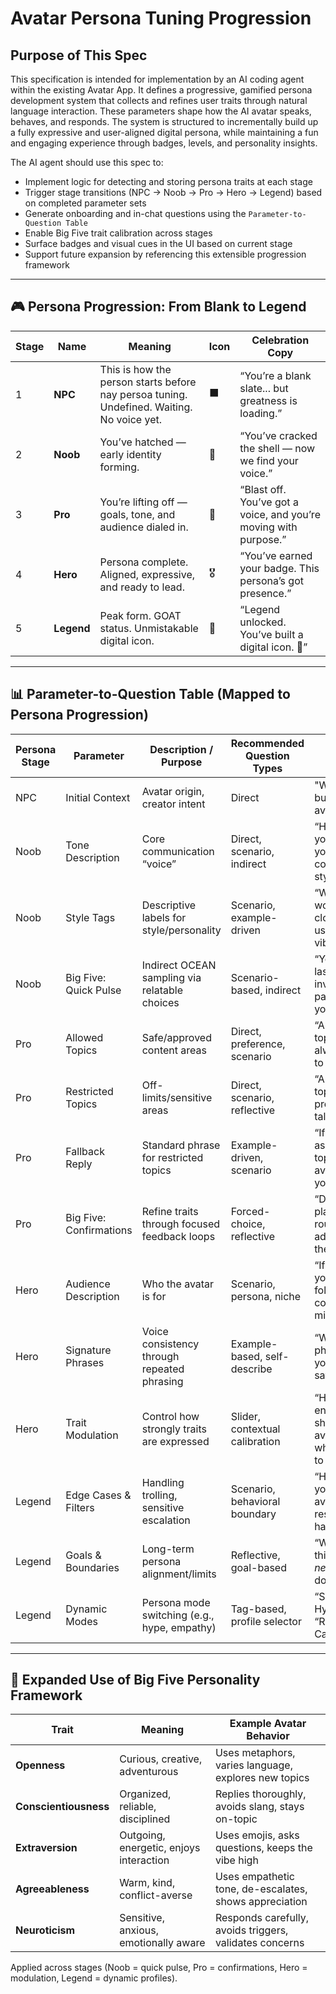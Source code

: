 # Avatar Persona Tuning Progression

## Purpose of This Spec

This specification is intended for implementation by an AI coding agent within the existing Avatar App. It defines a progressive, gamified persona development system that collects and refines user traits through natural language interaction. These parameters shape how the AI avatar speaks, behaves, and responds. The system is structured to incrementally build up a fully expressive and user-aligned digital persona, while maintaining a fun and engaging experience through badges, levels, and personality insights.

The AI agent should use this spec to:

- Implement logic for detecting and storing persona traits at each stage
- Trigger stage transitions (NPC → Noob → Pro → Hero → Legend) based on completed parameter sets
- Generate onboarding and in-chat questions using the `Parameter-to-Question Table`
- Enable Big Five trait calibration across stages
- Surface badges and visual cues in the UI based on current stage
- Support future expansion by referencing this extensible progression framework

---

## 🎮 Persona Progression: From Blank to Legend

| **Stage** | **Name**   | **Meaning**                                                                               | **Icon** | **Celebration Copy**                                             |
| --------- | ---------- | ----------------------------------------------------------------------------------------- | -------- | ---------------------------------------------------------------- |
| 1         | **NPC**    | This is how the person starts before nay persoa tuning. Undefined. Waiting. No voice yet. | ⬛        | “You’re a blank slate... but greatness is loading.”              |
| 2         | **Noob**   | You’ve hatched — early identity forming.                                                  | 🐣       | “You’ve cracked the shell — now we find your voice.”             |
| 3         | **Pro**    | You’re lifting off — goals, tone, and audience dialed in.                                 | 🚀       | “Blast off. You’ve got a voice, and you’re moving with purpose.” |
| 4         | **Hero**   | Persona complete. Aligned, expressive, and ready to lead.                                 | 🎖️      | “You’ve earned your badge. This persona’s got presence.”         |
| 5         | **Legend** | Peak form. GOAT status. Unmistakable digital icon.                                        | 🐐       | “Legend unlocked. You’ve built a digital icon. 🐐”               |

---

## 📊 Parameter-to-Question Table (Mapped to Persona Progression)

| Persona Stage | Parameter               | Description / Purpose                         | Recommended Question Types     | Sample Questions                                                |
| ------------- | ----------------------- | --------------------------------------------- | ------------------------------ | --------------------------------------------------------------- |
| NPC           | Initial Context         | Avatar origin, creator intent                 | Direct                         | "What are you building this avatar for?"                        |
| Noob          | Tone Description        | Core communication “voice”                    | Direct, scenario, indirect     | “How would you describe your natural communication style?”      |
| Noob          | Style Tags              | Descriptive labels for style/personality      | Scenario, example-driven       | “What three words would a close friend use for your vibe?”      |
| Noob          | Big Five: Quick Pulse   | Indirect OCEAN sampling via relatable choices | Scenario-based, indirect       | “You get a last-minute invite to a wild party. What do you do?” |
| Pro           | Allowed Topics          | Safe/approved content areas                   | Direct, preference, scenario   | “Are there any topics you’re always happy to discuss?”          |
| Pro           | Restricted Topics       | Off-limits/sensitive areas                    | Direct, scenario, reflective   | “Are there any topics you prefer not to talk about?”            |
| Pro           | Fallback Reply          | Standard phrase for restricted topics         | Example-driven, scenario       | “If someone asks about a topic you avoid, how do you respond?”  |
| Pro           | Big Five: Confirmations | Refine traits through focused feedback loops  | Forced-choice, reflective      | “Do you prefer planned routines or adapting on the fly?”        |
| Hero          | Audience Description    | Who the avatar is for                         | Scenario, persona, niche       | “If you picture your ideal follower, who comes to mind?”        |
| Hero          | Signature Phrases       | Voice consistency through repeated phrasing   | Example-based, self-describe   | “What’s a phrase or line you often say?”                        |
| Hero          | Trait Modulation        | Control how strongly traits are expressed     | Slider, contextual calibration | “How energetic should this avatar feel when replying to fans?”  |
| Legend        | Edge Cases & Filters    | Handling trolling, sensitive escalation       | Scenario, behavioral boundary  | “How would you want this avatar to respond to harassment?”      |
| Legend        | Goals & Boundaries      | Long-term persona alignment/limits            | Reflective, goal-based         | “What should this persona *never* say or do?”                   |
| Legend        | Dynamic Modes           | Persona mode switching (e.g., hype, empathy)  | Tag-based, profile selector    | “Switch to Hype Mode” or “Respond as Calm Mode”                 |

---

## 🧠 Expanded Use of Big Five Personality Framework

| Trait                 | Meaning                                 | Example Avatar Behavior                                 |
| --------------------- | --------------------------------------- | ------------------------------------------------------- |
| **Openness**          | Curious, creative, adventurous          | Uses metaphors, varies language, explores new topics    |
| **Conscientiousness** | Organized, reliable, disciplined        | Replies thoroughly, avoids slang, stays on-topic        |
| **Extraversion**      | Outgoing, energetic, enjoys interaction | Uses emojis, asks questions, keeps the vibe high        |
| **Agreeableness**     | Warm, kind, conflict-averse             | Uses empathetic tone, de-escalates, shows appreciation  |
| **Neuroticism**       | Sensitive, anxious, emotionally aware   | Responds carefully, avoids triggers, validates concerns |

Applied across stages (Noob = quick pulse, Pro = confirmations, Hero = modulation, Legend = dynamic profiles).